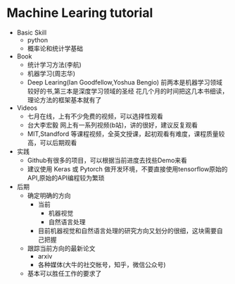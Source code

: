 # Machine Learing tutorial
+ Basic Skill
	+ python
	+ 概率论和统计学基础
+ Book
	+ 统计学习方法(李航)
	+ 机器学习(周志华)
	+ Deep Learing(Ian Goodfellow,Yoshua Bengio)
	前两本是机器学习领域较好的书,第三本是深度学习领域的圣经
    花几个月的时间把这几本书细读，理论方法的框架基本就有了
+ Videos
	+ 七月在线，上有不少免费的视频，可以选择性观看
	+ 台大李宏毅 网上有一系列视频(b站)，讲的很好，建议反复观看
	+ MIT,Standford 等课程视频，全英文授课，起初观看有难度，课程质量较高，可以后期观看
+ 实践
	+ Github有很多的项目，可以根据当前进度去找些Demo来看
	+ 建议使用 Keras 或 Pytorch 做开发环境，不要直接使用tensorflow原始的API,原始的API编程较为繁琐
+ 后期
	+ 确定明确的方向
		+ 当前
        	+ 机器视觉
			+ 自然语言处理
		+ 目前机器视觉和自然语言处理的研究方向又划分的很细，这块需要自己把握
	+ 跟踪当前方向的最新论文
		+ arxiv
		+ 各种媒体(大牛的社交帐号，知乎，微信公众号)
	+ 基本可以胜任工作的要求了
